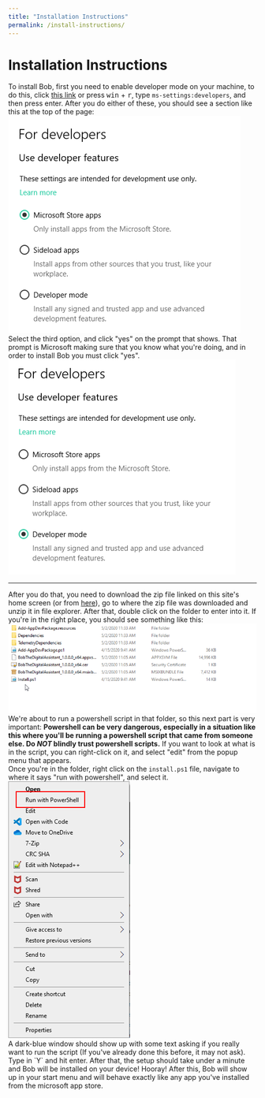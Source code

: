 ```yaml
---
title: "Installation Instructions"
permalink: /install-instructions/
---
```

# Installation Instructions
To install Bob, first you need to enable developer mode on your machine, to do this, click <a href="ms-settings:developers">this link</a> or press <kbd>win</kbd> + <kbd>r</kbd>, type `ms-settings:developers`, and then press enter. After you do either of these, you should see a section like this at the top of the page:
<br>
<img src="../assets/img/developerOptions.png">
<br>
Select the third option, and click "yes" on the prompt that shows. That prompt is Microsoft making sure that you know what you're doing, and in order to install Bob you must click "yes".
<br>
<img src="../assets/img/developerOptions_selected.png">
<hr>
After you do that, you need to download the zip file linked on this site's home screen (or from <a href="https://github.com/ploiu/Bob/releases/download/v1.0.2/bob_1.0.2.zip" download="bobSetup.zip">here</a>), go to where the zip file was downloaded and unzip it in file explorer. After that, double click on the folder to enter into it. If you're in the right place, you should see something like this:
<br>
<img src="../assets/img/internalFolder.png">
We're about to run a powershell script in that folder, so this next part is very important: <strong>Powershell can be very dangerous, especially in a situation like this where you'll be running a powershell script that came from someone else. Do <em>NOT</em> blindly trust powershell scripts.</strong> If you want to look at what is in the script, you can right-click on it, and select "edit" from the popup menu that appears.
<br>
Once you're in the folder, right click on the <code style="display: inline">install.ps1</code> file, navigate to where it says "run with powershell", and select it. 
<br>
<img src="../assets/img/runPowershell.png">
<br>
A dark-blue window should show up with some text asking if you really want to run the script (If you've already done this before, it may not ask). Type in `Y` and hit enter. After that, the setup should take under a minute and Bob will be installed on your device! Hooray! After this, Bob will show up in your start menu and will behave exactly like any app you've installed from the microsoft app store. 
